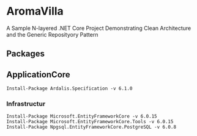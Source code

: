 # AromaVilla
A Sample N-layered .NET Core Project Demonstrating Clean Architecture and the Generic Reposityory Pattern

## Packages

## ApplicationCore
```
Install-Package Ardalis.Specification -v 6.1.0
```

### Infrastructur
```
Install-Package Microsoft.EntityFrameworkCore -v 6.0.15
Install-Package Microsoft.EntityFrameworkCore.Tools -v 6.0.15
Install-Package Npgsql.EntityFrameworkCore.PostgreSQL -v 6.0.8
```